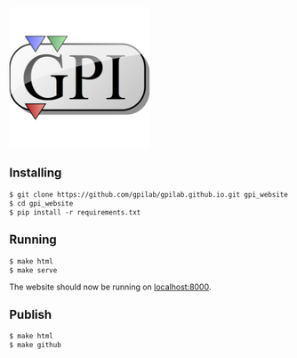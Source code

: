 [<img title="" src="./content/images/logo.png" alt="" width="253" data-align="center">](http://gpilab.com)

## Installing

```shell
$ git clone https://github.com/gpilab/gpilab.github.io.git gpi_website
$ cd gpi_website
$ pip install -r requirements.txt
```

## Running

```shell
$ make html
$ make serve
```
The website should now be running on [localhost:8000](http://localhost:8000).

## Publish

```shell
$ make html
$ make github
```
